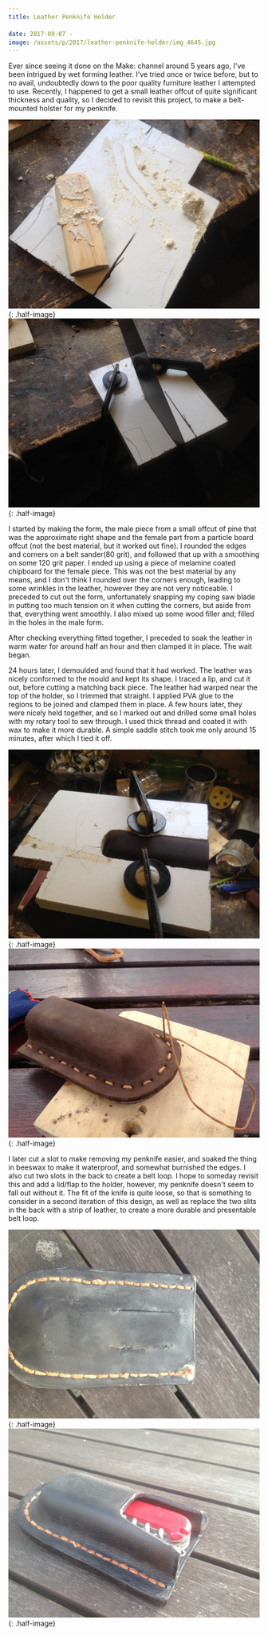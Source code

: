 ```yaml
---
title: Leather Penknife Holder

date: 2017-09-07 -
image: /assets/p/2017/leather-penknife-holder/img_4645.jpg
---
```


Ever since seeing it done on the Make: channel around 5 years ago, I've been intrigued by wet forming leather. I've tried once or twice before, but to no avail, undoubtedly down to the poor quality furniture leather I attempted to use. Recently, I happened to get a small leather offcut of quite significant thickness and quality, so I decided to revisit this project, to make a belt-mounted holster for my penknife.

![](/assets/p/2017/leather-penknife-holder/img_4458.jpg){: .half-image}
![](/assets/p/2017/leather-penknife-holder/img_4460.jpg){: .half-image}

I started by making the form, the male piece from a small offcut of pine that was the approximate right shape and the female part from a particle board offcut (not the best material, but it worked out fine). I rounded the edges and corners on a belt sander(80 grit), and followed that up with a smoothing on some 120 grit paper. I ended up using a piece of melamine coated chipboard for the female piece. This was not the best material by any means, and I don't think I rounded over the corners enough, leading to some wrinkles in the leather, however they are not very noticeable. I preceded to cut out the form, unfortunately snapping my coping saw blade in putting too much tension on it when cutting the corners, but aside from that, everything went smoothly. I also mixed up some wood filler and; filled in the holes in the male form.

After checking everything fitted together, I preceded to soak the leather in warm water for around half an hour and then clamped it in place. The wait began.

24 hours later, I demoulded and found that it had worked. The leather was nicely conformed to the mould and kept its shape. I traced a lip, and cut it out, before cutting a matching back piece. The leather had warped near the top of the holder, so I trimmed that straight. I applied PVA glue to the regions to be joined and clamped them in place. A few hours later, they were nicely held together, and so I marked out and drilled some small holes with my rotary tool to sew through. I used thick thread and coated it with wax to make it more durable. A simple saddle stitch took me only around 15 minutes, after which I tied it off.

![](/assets/p/2017/leather-penknife-holder/img_4468.jpg){: .half-image}
![](/assets/p/2017/leather-penknife-holder/img_4473.jpg){: .half-image}

I later cut a slot to make removing my penknife easier, and soaked the thing in beeswax to make it waterproof, and somewhat burnished the edges. I also cut two slots in the back to create a belt loop.
I hope to someday revisit this and add a lid/flap to the holder, however, my penknife doesn't seem to fall out without it. The fit of the knife is quite loose, so that is something to consider in a second iteration of this design, as well as replace the two slits in the back with a strip of leather, to create a more durable and presentable belt loop.

![](/assets/p/2017/leather-penknife-holder/img_4647.jpg){: .half-image}
![](/assets/p/2017/leather-penknife-holder/img_4645.jpg){: .half-image}

